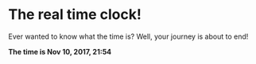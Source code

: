 # The real time clock!

Ever wanted to know what the time is? Well, your journey is about to end!

**The time is Nov 10, 2017, 21:54**